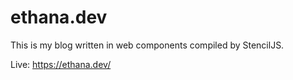 # ethana.dev

This is my blog written in web components compiled by StencilJS.

Live: https://ethana.dev/
